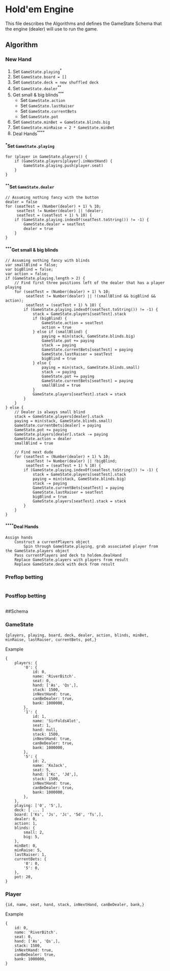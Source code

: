 # Hold'em Engine 

This file describes the Algorithms and defines the GameState Schema that the engine (dealer) will use to run the game.

## Algorithm

### New Hand
1. Set `GameState.playing`<sup>*</sup>
2. Set `GameState.board = []`
3. Set `GameState.deck = new shuffled deck`
4. Set `GameState.dealer`<sup>**</sup>
5. Get small & big blinds<sup>***</sup>
    + Set `GameState.action`
    + Set `GameState.lastRaiser`
    + Set `GameState.currentBets`
    + Set `GameState.pot`
6. Set `GameState.minBet = GameState.blinds.big`
7. Set `GameState.minRaise = 2 * GameState.minBet`
8. Deal Hands<sup>****</sup>

#### <sup>\*</sup>Set `GameState.playing`
```
for (player in GameState.players() {
    if (GameState.players[player].inNextHand) {
        GameState.playing.push(player.seat)
    }
}
```
#### <sup>\*\*</sup>Set `GameState.dealer`
```
// Assuming nothing fancy with the button
dealer = false
for (seatTest = (Number(dealer) + 1) % 10;
     seatTest != Number(dealer) || !dealer;
     seatTest = (seatTest + 1) % 10) {
    if (GameState.playing.indexOf(seatTest.toString()) != -1) {
        GameState.dealer = seatTest
        dealer = true
    }    
}
```

#### <sup>\*\*\*</sup>Get small & big blinds
```
// Assuming nothing fancy with blinds
var smallBlind = false;
var bigBlind = false;
var action = false;
if (GameState.playing.length > 2) {
    // Find first three positions left of the dealer that has a player playing
    for (seatTest = (Number(dealer) + 1) % 10;
         seatTest != Number(dealer) || !(smallBlind && bigBlind && action);
         seatTest = (seatTest + 1) % 10) {
        if (GameState.playing.indexOf(seatTest.toString()) != -1) {
            stack = GameState.players[seatTest].stack
            if (bigBlind) {
                GameState.action = seatTest
                action = true
            } else if (smallBlind) {
                paying = min(stack, GameState.blinds.big)
                GameState.pot += paying
                stack -= paying
                GameState.currentBets[seatTest] = paying
                GameState.lastRaiser = seatTest
                bigBlind = true
            } else {
                paying = min(stack, GameState.blinds.small)
                stack -= paying
                GameState.pot += paying
                GameState.currentBets[seatTest] = paying
                smallBlind = true
            }
            GameState.players[seatTest].stack = stack
        }
    }
} else {
    // Dealer is always small blind
    stack = GameState.players[dealer].stack
    paying = min(stack, GameState.blinds.small)
    GameState.currentBets[dealer] = paying
    GameState.pot += paying
    GameState.players[dealer].stack -= paying
    GameState.action = dealer
    smallBlind = true

    // Find next dude
    for (seatTest = (Number(dealer) + 1) % 10;
         seatTest != Number(dealer) || !bigBlind;
         seatTest = (seatTest + 1) % 10) {
        if (GameState.playing.indexOf(seatTest.toString()) != -1) {
            stack = GameState.players[seatTest].stack
            paying = min(stack, GameState.blinds.big)
            stack -= paying
            GameState.currentBets[seatTest] = paying
            GameState.lastRaiser = seatTest
            bigBlind = true
            GameState.players[seatTest].stack = stack
        }
    }
}
```

#### <sup>\*\*\*\*</sup>Deal Hands
```
Assign hands
    Construct a currentPlayers object
        Spin through GameState.playing, grab associated player from the GameState.players object
    Pass currentPlayers and deck to holdem.dealHand
    Replace GameState.players with players from result
    Replace GameState.deck with deck from result
```

### Preflop betting
```

```

### Postflop betting
```

```

##Schema

### GameState
```
{players, playing, board, deck, dealer, action, blinds, minBet, minRaise, lastRaiser, currentBets, pot,}
```

Example
```
{
    players: {
        '0': {
            id: 0,
            name: 'RiverBitch'.
            seat: 0,
            hand: ['As', 'Qs',],
            stack: 1500,
            inNextHand: true,
            canBeDealer: true,
            bank: 1000000,
        },
        '1': {
            id: 1,
            name: 'SirFoldsAlot',
            seat: 1,
            hand: null,
            stack: 1500,
            inNextHand: true,
            canBeDealer: true,
            bank: 1000000,
        },
        '5': {
            id: 2,
            name: 'KoJack',
            seat: 5,
            hand: ['Kc', 'Jd',],
            stack: 1500,
            inNextHand: true,
            canBeDealer: true,
            bank: 1000000,
        },
    },
    playing: ['0', '5',],
    deck: [ ... ]
    board: ['Ks', 'Js', 'Jc', '5d', 'Ts',],
    dealer: 0,
    action: 1,
    blinds: {
        small: 2,
        big: 5,
    },
    minBet: 0,
    minRaise: 5,
    lastRaiser: 1,
    currentBets: {
        '0': 0,
        '5': 0,
    },
    pot: 20,
}
```

### Player
```
{id, name, seat, hand, stack, inNextHand, canBeDealer, bank,}
```

Example
```
{
    id: 0,
    name: 'RiverBitch'.
    seat: 0,
    hand: ['As', 'Qs',],
    stack: 1500,
    inNextHand: true,
    canBeDealer: true,
    bank: 1000000,
}
```
